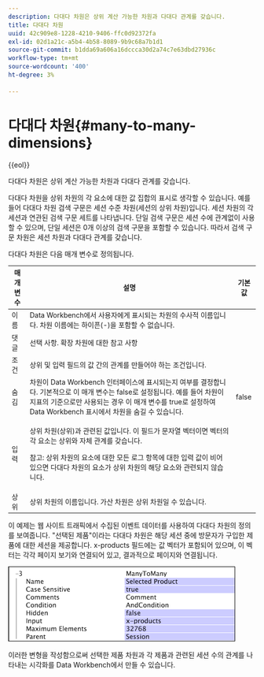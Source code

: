 ```yaml
---
description: 다대다 차원은 상위 계산 가능한 차원과 다대다 관계를 갖습니다.
title: 다대다 차원
uuid: 42c909e8-1228-4210-9406-ffc0d92372fa
exl-id: 02d1a21c-a5b4-4b58-8089-9b9c68a7b1d1
source-git-commit: b1dda69a606a16dccca30d2a74c7e63dbd27936c
workflow-type: tm+mt
source-wordcount: '400'
ht-degree: 3%

---
```


# 다대다 차원{#many-to-many-dimensions}

{{eol}}

다대다 차원은 상위 계산 가능한 차원과 다대다 관계를 갖습니다.

다대다 차원을 상위 차원의 각 요소에 대한 값 집합의 표시로 생각할 수 있습니다. 예를 들어 다대다 차원 검색 구문은 세션 수준 차원(세션의 상위 차원)입니다. 세션 차원의 각 세션과 연관된 검색 구문 세트를 나타냅니다. 단일 검색 구문은 세션 수에 관계없이 사용할 수 있으며, 단일 세션은 0개 이상의 검색 구문을 포함할 수 있습니다. 따라서 검색 구문 차원은 세션 차원과 다대다 관계를 갖습니다.

다대다 차원은 다음 매개 변수로 정의됩니다.

<table id="table_A6D495008DFF4DD28A3ECD718D775E54"> 
 <thead> 
  <tr> 
   <th colname="col1" class="entry"> 매개 변수 </th> 
   <th colname="col2" class="entry"> 설명 </th> 
   <th colname="col3" class="entry"> 기본값 </th> 
  </tr> 
 </thead>
 <tbody> 
  <tr> 
   <td colname="col1"> 이름 </td> 
   <td colname="col2"> Data Workbench에서 사용자에게 표시되는 차원의 수사적 이름입니다. 차원 이름에는 하이픈(-)을 포함할 수 없습니다. </td> 
   <td colname="col3"> </td> 
  </tr> 
  <tr> 
   <td colname="col1"> 댓글 </td> 
   <td colname="col2"> 선택 사항. 확장 차원에 대한 참고 사항 </td> 
   <td colname="col3"> </td> 
  </tr> 
  <tr> 
   <td colname="col1"> 조건 </td> 
   <td colname="col2"> 상위 및 입력 필드의 값 간의 관계를 만들어야 하는 조건입니다. </td> 
   <td colname="col3"> </td> 
  </tr> 
  <tr> 
   <td colname="col1"> 숨김 </td> 
   <td colname="col2"> 차원이 Data Workbench 인터페이스에 표시되는지 여부를 결정합니다. 기본적으로 이 매개 변수는 false로 설정됩니다. 예를 들어 차원이 지표의 기준으로만 사용되는 경우 이 매개 변수를 true로 설정하여 Data Workbench 표시에서 차원을 숨길 수 있습니다. </td> 
   <td colname="col3"> false </td> 
  </tr> 
  <tr> 
   <td colname="col1"> 입력 </td> 
   <td colname="col2"> <p>상위 차원(상위)과 관련된 값입니다. 이 필드가 문자열 벡터이면 벡터의 각 요소는 상위와 자체 관계를 갖습니다. </p> <p> <p>참고: 상위 차원의 요소에 대한 모든 로그 항목에 대한 입력 값이 비어 있으면 다대다 차원의 요소가 상위 차원의 해당 요소와 관련되지 않습니다. </p> </p> </td> 
   <td colname="col3"> </td> 
  </tr> 
  <tr> 
   <td colname="col1"> 상위 </td> 
   <td colname="col2"> 상위 차원의 이름입니다. 가산 차원은 상위 차원일 수 있습니다. </td> 
   <td colname="col3"> </td> 
  </tr> 
 </tbody> 
</table>

이 예제는 웹 사이트 트래픽에서 수집된 이벤트 데이터를 사용하여 다대다 차원의 정의를 보여줍니다. &quot;선택된 제품&quot;이라는 다대다 차원은 해당 세션 중에 방문자가 구입한 제품에 대한 세션을 제공합니다. x-products 필드에는 값 벡터가 포함되어 있으며, 이 벡터는 각각 페이지 보기와 연결되어 있고, 결과적으로 페이지와 연결됩니다.

![](assets/cfg_Transformation_Dim_ManytoMany.png)

이러한 변형을 작성함으로써 선택한 제품 차원과 각 제품과 관련된 세션 수의 관계를 나타내는 시각화를 Data Workbench에서 만들 수 있습니다.
